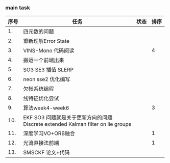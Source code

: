 <!--
 * @Author: Liu Weilong
 * @Date: 2021-03-01 09:20:46
 * @LastEditors: Liu Weilong 
 * @LastEditTime: 2021-03-01 10:52:57
 * @FilePath: /3rd-test-learning/work_record/learning_task/week_plan_collection_2021/week9.md
 * @Description: 
-->
### main task

序号|任务|状态|排序
---|---|---|---
1.  |四元数的问题||          
2.  |重新理解Error State ||
3.  |VINS-Mono 代码阅读||4   
4.  |搬运一个前端出来|
5.  |SO3 SE3 插值 SLERP||
6.  |neon sse2 优化编写||
7.  |欠帐系统编程||
8.  |线特征优化尝试||
9.  |算法week4-week6||3
10. |EKF SO3 问题就是关于更新方向的问题<br> Discrete extended Kalman filter on lie groups|
11. |深度学习VO+ORB融合||1
12. |光流直接法前端||1
13. |SMSCKF 论文+代码||